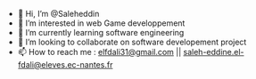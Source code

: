 - 👋 Hi, I’m @Saleheddin
- 👀 I’m interested in web Game developpement 
- 🌱 I’m currently learning software engineering
- 💞️ I’m looking to collaborate on software developement project
- 📫 How to reach me :  elfdali31@gmail.com  || saleh-eddine.el-fdali@eleves.ec-nantes.fr 

<!---
Saleheddin/Saleheddin is a ✨ special ✨ repository because its `README.md` (this file) appears on your GitHub profile.
You can click the Preview link to take a look at your changes.
--->
